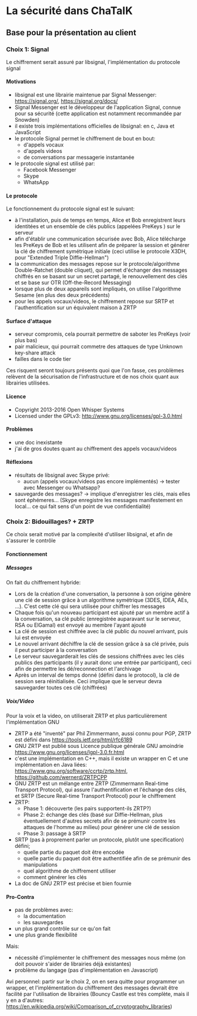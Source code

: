 # La sécurité dans ChaTalK

## Base pour la présentation au client

### Choix 1:  Signal

Le chiffrement serait assuré par libsignal, l'implémentation du protocole signal

#### Motivations

- libsignal est une librairie maintenue par Signal Messenger: <https://signal.org/>, <https://signal.org/docs/>
- Signal Messenger est le développeur de l'application Signal, connue pour sa sécurité (cette application est notamment recommandée par Snowden)
- il existe trois implémentations officielles de libsignal: en c, Java et JavaScript
- le protocole Signal permet le chiffrement de bout en bout:
  - d'appels vocaux
  - d'appels videos
  - de conversations par messagerie instantanée
- le protocole signal est utilisé par:
  - Facebook Messenger
  - Skype
  - WhatsApp

#### Le protocole

Le fonctionnement du protocole signal est le suivant:

- à l'installation, puis de temps en temps, Alice et Bob enregistrent leurs identitées et un ensemble de clés publics (appelées PreKeys ) sur le serveur
- afin d'établir une communication sécurisée avec Bob, Alice télécharge les PreKeys de Bob et les utilisent afin de préparer la session et générer la clé de chiffrement symétrique initiale (ceci utilise le protocole X3DH, pour "Extended Triple Diffie-Hellman")
- la communication des messages repose sur le protocole/algorithme Double-Ratchet (double cliquet), qui permet d'échanger des messages chiffrés en se basant sur un secret partagé, le renouvellement des clés et se base sur OTR (Off-the-Record Messaging)
- lorsque plus de deux appareils sont impliqués, on utilise l'algorithme Sesame (en plus des deux précédents)
- pour les appels vocaux/videos, le chiffrement repose sur SRTP et l'authentification sur un équivalent maison à ZRTP

#### Surface d'attaque

- serveur compromis, cela pourrait permettre de saboter les PreKeys (voir plus bas)
- pair malicieux, qui pourrait commetre des attaques de type Unknown key-share attack
- failles dans le code tier

Ces risquent seront toujours présents quoi que l'on fasse, ces problèmes relèvent de la sécurisation de l'infrastructure et de nos choix quant aux librairies utilisées.

#### Licence

- Copyright 2013-2016 Open Whisper Systems
- Licensed under the GPLv3: <http://www.gnu.org/licenses/gpl-3.0.html>

#### Problèmes

- une doc inexistante
- j'ai de gros doutes quant au chiffrement des appels vocaux/videos

#### Réflexions

- résultats de libsignal avec Skype privé:
  - aucun (appels vocaux/videos pas encore implémentés) -> tester avec Messenger ou Whatsapp?
- sauvegarde des messages? -> implique d'enregistrer les clés, mais elles sont éphémeres... (Skype enregistre les messages manifestement en local... ce qui fait sens d'un point de vue confidentialité)

### Choix 2: Bidouillages? + ZRTP

Ce choix serait motivé par la complexité d'utiliser libsignal, et afin de s'assurer le contrôle

#### Fonctionnement

##### Messages

On fait du chiffrement hybride:

- Lors de la création d'une conversation, la personne à son origine génère une clé de session grâce à un algorithme symétrique (3DES, IDEA, AEs, ...). C'est cette clé qui sera utilisée pour chiffrer les messages
- Chaque fois qu'un nouveau participant est ajouté par un membre actif à la conversation, sa clé public (enregistrée auparavant sur le serveur, RSA ou ElGamal) est envoyé au membre l'ayant ajouté
- La clé de session est chiffrée avec la clé public du nouvel arrivant, puis lui est envoyée
- Le nouvel arrivant déchiffre la clé de session grâce à sa clé privée, puis il peut participer à la conversation
- Le serveur sauvegarderait les clés de sessions chiffrées avec les clés publics des participants (il y aurait donc une entrée par participant), ceci afin de permettre les dé/reconnection et l'archivage
- Après un interval de temps donné (défini dans le protocol), la clé de session sera réinitialisée. Ceci implique que le serveur devra sauvegarder toutes ces clé (chiffrées)

##### Voix/Video

Pour la voix et la video, on utiliserait ZRTP et plus particulièrement l'implémentation GNU

- ZRTP a été "inventé" par Phil Zimmermann, aussi connu pour PGP, ZRTP est défini dans <https://tools.ietf.org/html/rfc6189>
- GNU ZRTP est publié sous Licence publique générale GNU amoindrie <https://www.gnu.org/licenses/lgpl-3.0.fr.html>
- c'est une implémentation en C++, mais il existe un wrapper en C et une implémentation en Java liées: <https://www.gnu.org/software/ccrtp/zrtp.html>, <https://github.com/wernerd/ZRTPCPP>
- GNU ZRTP est un mélange entre ZRTP (Zimmermann Real-time Transport Protocol), qui assure l'authentification et l'échange des clés, et SRTP (Secure Real-time Transport Protocol) pour le chiffrement
- ZRTP:
  - Phase 1: découverte (les pairs supportent-ils ZRTP?)
  - Phase 2: échange des clés (basé sur Diffie-Hellman, plus éventuellement d'autres secrets afin de se prémunir contre les attaques de l'homme au milieu) pour générer une clé de session
  - Phase 3: passage à SRTP
- SRTP (pas à proprement parler un protocole, plutôt une specification) défini;
  - quelle partie du paquet doit être encodée
  - quelle partie du paquet doit être authentifiée afin de se prémunir des manipulations
  - quel algorithme de chiffrement utiliser
  - comment générer les clés
- La doc de GNU ZRTP est précise et bien fournie

#### Pro-Contra

- pas de problèmes avec:
  - la documentation
  - les sauvegardes
- un plus grand contrôle sur ce qu'on fait
- une plus grande flexibilité

Mais:

- nécessité d'implémenter le chiffrement des messages nous même (on doit pouvoir s'aider de librairies déjà existantes)
- problème du langage (pas d'implémentation en Javascript)

Avi personnel: partir sur le choix 2, on en sera quitte pour programmer un wrapper, et l'implémentation du chiffrement des messages devrait être facilité par l'utilisation de librairies (Bouncy Castle est très complète, mais il y en a d'autres: <https://en.wikipedia.org/wiki/Comparison_of_cryptography_libraries>)
